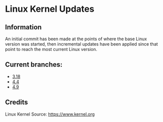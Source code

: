 # Linux Kernel Updates

## Information

An initial commit has been made at the points of where the base Linux version was started,
then incremental updates have been applied since that point to reach the most current Linux version.


## Current branches:

- [3.18](https://github.com/djb77/linux-kernel/tree/3.18)
- [4.4](https://github.com/djb77/linux-kernel/tree/4.4)
- [4.9](https://github.com/djb77/linux-kernel/tree/4.9)


## Credits

Linux Kernel Source: https://www.kernel.org

